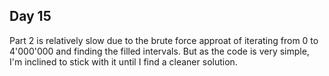 ## Day 15

Part 2 is relatively slow due to the brute force approat of iterating from 0 to 4'000'000 and finding the filled intervals. But as the code is very simple, I'm inclined to stick with it until I find a cleaner solution.